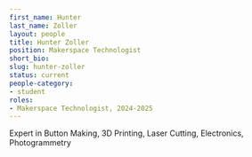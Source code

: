 ```yaml
---
first_name: Hunter
last_name: Zoller
layout: people
title: Hunter Zoller
position: Makerspace Technologist
short_bio:
slug: hunter-zoller 
status: current
people-category:
- student
roles:
- Makerspace Technologist, 2024-2025
---
```


Expert in Button Making, 3D Printing, Laser Cutting, Electronics, Photogrammetry
